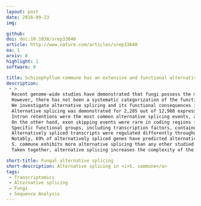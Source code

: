 ```yaml
---
layout: post
date: 2016-09-23
img: 

github:
doi: doi:10.1038/srep33640
article: http://www.nature.com/articles/srep33640
oa: 1
arxiv: 0
highlight: 1
software: 0

title: Schizophyllum commune has an extensive and functional alternative splicing repertoire
description:
 - >
  Recent genome-wide studies have demonstrated that fungi possess the machinery to alternatively splice pre-mRNA.
  However, there has not been a systematic categorization of the functional impact of alternative splicing in a fungus.
  We investigate alternative splicing and its functional consequences in the model mushroom forming fungus Schizophyllum commune.
  Alternative splicing was demonstrated for 2,285 out of 12,988 expressed genes, resulting in 20% additional transcripts.
  Intron retentions were the most common alternative splicing events, accounting for 33% of all splicing events, and 43% of the events in coding regions.
  On the other hand, exon skipping events were rare in coding regions (1%) but enriched in UTRs where they accounted for 57% of the events.
  Specific functional groups, including transcription factors, contained alternatively spliced genes.
  Alternatively spliced transcripts were regulated differently throughout development in 19% of the 2,285 alternatively spliced genes.
  Notably, 69% of alternatively spliced genes have predicted alternative functionality by loss or gain of functional domains, or by acquiring alternative subcellular locations.
  S. commune exhibits more alternative splicing than any other studied fungus.
  Taken together, alternative splicing increases the complexity of the S. commune proteome considerably and provides it with a rich repertoire of alternative functionality that is exploited dynamically.

short-title: Fungal alternative splicing
short-description: Alternative splicing in <i>S. commune</a>
tags:
 - Transcriptomics
 - Alternative splicing
 - Fungi
 - Sequence Analysis
---
```

